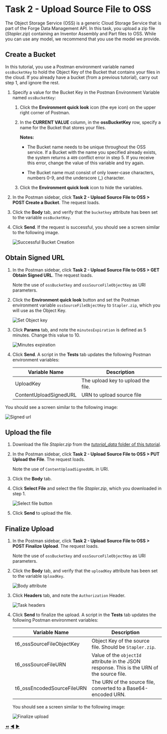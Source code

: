 # Task 2 - Upload Source File to OSS

The Object Storage Service (OSS) is a generic Cloud Storage Service that is part of the Forge Data Management API. In this task, you upload a zip file (*Stapler.zip*) containing an Inventor Assembly and Part files to OSS. While you can use any model, we recommend that you use the model we provide. 

## Create a Bucket

In this tutorial, you  use a Postman environment variable named `ossBucketKey` to hold the Object Key of the Bucket that contains your files in the cloud. If you already have a bucket (from a previous tutorial), carry out step 1, and ignore the rest.

1. Specify a value for the Bucket Key in the Postman Environment Variable named `ossBucketKey`:

    1. Click the **Environment quick look** icon (the eye icon) on the upper right corner of Postman.

    2. In the **CURRENT VALUE** column, in the **ossBucketKey** row, specify a name for the Bucket that stores your files.

        **Notes:**  
        - The Bucket name needs to be unique throughout the OSS service. If a Bucket with the name you specified already exists, the system returns a `409` conflict error in step 5. If you receive this error, change the value of this variable and try again.

        - The Bucket name must consist of only lower-case characters, numbers 0-9, and the underscore (_) character.

    3. Click the **Environment quick look** icon to hide the variables.

4. In the Postman sidebar, click **Task 2 - Upload Source File to OSS > POST Create a Bucket**. The request loads.

5. Click the **Body** tab, and verify that the `bucketkey` attribute has been set to the variable `ossBucketKey`.

5. Click **Send**. If the request is successful, you should see a screen similar to the following image.

    ![Successful Bucket Creation](../images/tutorial_06_task_1_create_a_bucket.png "Successful Bucket Creation")
    
## Obtain Signed URL

1. In the Postman sidebar, click **Task 2 - Upload Source File to OSS > GET Obtain Signed URL**. The request loads.

   Note the use of `ossBucketkey` and `ossSourceFileObjectKey` as URI parameters.

2. Click the **Environment quick look** button and set the Postman environment variable `ossSourceFileObjectKey` to `Stapler.zip`, which you will use as the Object Key.

   ![Set Object key](../images/tutorial_06_task_2_obtain_signed_url_01.png "Set Object Key")

3. Click **Params** tab, and note the `minutesExpiration` is defined as 5 minutes. Change this value to 10.

   ![Minutes expiration](../images/tutorial_06_task_2_obtain_signed_url_02.png "Minutes expiration")

4. Click **Send**. A script in the **Tests** tab updates the following Postman environment variables:

   | Variable Name              | Description                                                                                 |
   |----------------------------|---------------------------------------------------------------------------------------------|
   | UploadKey | The upload key to upload the file.                                                                           |
   | ContentUploadSignedURL | URN to upload source file                                                                       |
   
You should see a screen similar to the following image:
   
   ![Signed url](../images/tutorial_06_task_2_obtain_signed_url_03.png "Signed url")
   
## Upload the file

1. Download the file *Stapler.zip* from the [*tutorial_data* folder of this tutorial](../tutorial_data).

2. In the Postman sidebar, click **Task 2 - Upload Source File to OSS > PUT Upload the File**. The request loads.

   Note the use of `ContentUploadSignedURL` in URI.

3. Click the **Body** tab.

4. Click **Select File** and select the file *Stapler.zip*, which you downloaded in step 1.

   ![Select file button](../images/tutorial_06_task_2_upload_a_file.png "Select file button")
   
5. Click **Send** to upload the file.


## Finalize Upload

1. In the Postman sidebar, click **Task 2 - Upload Source File to OSS > POST Finalize Upload**. The request loads.

   Note the use of `ossBucketkey` and `ossSourceFileObjectKey` as URI parameters.

2. Click the **Body** tab, and verify that the `uploadKey` attribute has been set to the variable `UploadKey`.

   ![Body attribute](../images/tutorial_06_task_2_finalize_upload_01.png "Body attribute")

3. Click **Headers** tab, and note the `Authorization` Header.

   ![Task headers](../images/tutorial_06_task_2_finalize_upload_02.png "Task headers")

4. Click **Send** to finalize the upload. A script in the **Tests** tab updates the following Postman environment variables:

   | Variable Name              | Description                                                                                 |
   |----------------------------|---------------------------------------------------------------------------------------------|
   | t6_ossSourceFileObjectKey  | Object Key of the source file. Should be `Stapler.zip`.                                         |
   | t6_ossSourceFileURN        | Value of the `objectId` attribute in the JSON response. This is the URN of the source file. |
   | t6_ossEncodedSourceFileURN | The URN of the source file, converted to a Base64-encoded URN.                              |


    You should see a screen similar to the following image:

    ![Finalize upload](../images/tutorial_06_task_2_finalize_upload_03.png "Finalize upload")

[:rewind:](../readme.md "readme.md") [:arrow_backward:](task-1.md "Previous task") [:arrow_forward:](task-3.md "Next task")
